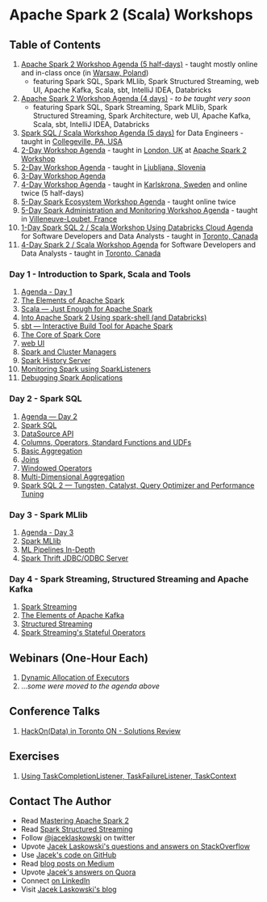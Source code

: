 <a id="toc" />

# Apache Spark 2 (Scala) Workshops

## Table of Contents

1. [Apache Spark 2 Workshop Agenda (5 half-days)](http://blog.jaceklaskowski.pl/spark-workshop/slides/00_agenda-5-half-days-Scala-SparkSQL-SparkMLlib-Kafka.html) - taught mostly online and in-class once (in [Warsaw, Poland](https://en.wikipedia.org/wiki/Warsaw))
    * featuring Spark SQL, Spark MLlib, Spark Structured Streaming, web UI, Apache Kafka, Scala, sbt, IntelliJ IDEA, Databricks
1. [Apache Spark 2 Workshop Agenda (4 days)](http://blog.jaceklaskowski.pl/spark-workshop/slides/00_agenda-4-days-Scala-SparkSQL-Streaming-MLlib-Kafka.html) - _to be taught very soon_
    * featuring Spark SQL, Spark Streaming, Spark MLlib, Spark Structured Streaming, Spark Architecture, web UI, Apache Kafka, Scala, sbt, IntelliJ IDEA, Databricks
1. [Spark SQL / Scala Workshop Agenda (5 days)](http://blog.jaceklaskowski.pl/spark-workshop/slides/00_agenda-5-days-Scala-SparkSQL.html) for Data Engineers - taught in [Collegeville, PA, USA](https://en.wikipedia.org/wiki/Collegeville,_Pennsylvania)
1. [2-Day Workshop Agenda](http://blog.jaceklaskowski.pl/spark-workshop/slides/00_agenda-2-days.html) - taught in [London, UK](https://en.wikipedia.org/wiki/London) at [Apache Spark 2 Workshop](http://www.meetup.com/London-Spark-Coding-Dojo/events/233488536/)
1. [2-Day Workshop Agenda](http://blog.jaceklaskowski.pl/spark-workshop/slides/00_agenda-2-days-ljubljana.html) - taught in [Ljubljana, Slovenia](https://en.wikipedia.org/wiki/Ljubljana)
1. [3-Day Workshop Agenda](http://blog.jaceklaskowski.pl/spark-workshop/slides/00_agenda.html)
1. [4-Day Workshop Agenda](http://blog.jaceklaskowski.pl/spark-workshop/slides/00_agenda-4-days.html) - taught in [Karlskrona, Sweden](https://en.wikipedia.org/wiki/Karlskrona) and online twice (5 half-days)
1. [5-Day Spark Ecosystem Workshop Agenda](http://blog.jaceklaskowski.pl/spark-workshop/slides/00_agenda-5-days-Spark-Ecosystem.html) - taught online twice
1. [5-Day Spark Administration and Monitoring Workshop Agenda](http://blog.jaceklaskowski.pl/spark-workshop/slides/00_agenda-5-days-Spark-Administration-Monitoring.html) - taught in [Villeneuve-Loubet, France](https://en.wikipedia.org/wiki/Villeneuve-Loubet)
1. [1-Day Spark SQL 2 / Scala Workshop Using Databricks Cloud Agenda](http://blog.jaceklaskowski.pl/spark-workshop/slides/00_agenda-1-day-SparkSQL-Databricks-Cloud.html) for Software Developers and Data Analysts - taught in [Toronto, Canada](https://en.wikipedia.org/wiki/Toronto)
1. [4-Day Spark 2 / Scala Workshop Agenda](http://blog.jaceklaskowski.pl/spark-workshop/slides/00_agenda-4-days-toronto.html) for Software Developers and Data Analysts - taught in [Toronto, Canada](https://en.wikipedia.org/wiki/Toronto)

### Day 1 - Introduction to Spark, Scala and Tools

1. [Agenda - Day 1](http://blog.jaceklaskowski.pl/spark-workshop/slides/01_agenda.html)
1. [The Elements of Apache Spark](http://blog.jaceklaskowski.pl/spark-workshop/slides/01_introduction-to-spark.html)
1. [Scala &mdash; Just Enough for Apache Spark](http://blog.jaceklaskowski.pl/spark-workshop/slides/02_scala.html)
1. [Into Apache Spark 2 Using spark-shell (and Databricks)](http://blog.jaceklaskowski.pl/spark-workshop/slides/01_Spark-Intro-Using-Spark-Shell.html)
1. [sbt &mdash; Interactive Build Tool for Apache Spark](http://blog.jaceklaskowski.pl/spark-workshop/slides/02_sbt.html)
1. [The Core of Spark Core](http://blog.jaceklaskowski.pl/spark-workshop/slides/01_spark-core.html)
1. [web UI](http://blog.jaceklaskowski.pl/spark-workshop/slides/01_webui.html)
1. [Spark and Cluster Managers](http://blog.jaceklaskowski.pl/spark-workshop/slides/11_SparkCore-Cluster-Managers.html)
1. [Spark History Server](http://blog.jaceklaskowski.pl/spark-workshop/slides/12_SparkCore-Spark-History-Server.html)
1. [Monitoring Spark using SparkListeners](http://blog.jaceklaskowski.pl/spark-workshop/slides/08_Monitoring_using_SparkListeners.html)
1. [Debugging Spark Applications](http://blog.jaceklaskowski.pl/spark-workshop/slides/02_debugging-spark.html)

### Day 2 - Spark SQL

1. [Agenda &mdash; Day 2](http://blog.jaceklaskowski.pl/spark-workshop/slides/02_agenda.html)
1. [Spark SQL](http://blog.jaceklaskowski.pl/spark-workshop/slides/02_spark_sql.html)
1. [DataSource API](http://blog.jaceklaskowski.pl/spark-workshop/slides/01_datasource.html)
1. [Columns, Operators, Standard Functions and UDFs](http://blog.jaceklaskowski.pl/spark-workshop/slides/02-SparkSQL-Columns-StandardFunctions-UDFs.html)
1. [Basic Aggregation](http://blog.jaceklaskowski.pl/spark-workshop/slides/02-SparkSQL-Basic-Aggregation.html)
1. [Joins](http://blog.jaceklaskowski.pl/spark-workshop/slides/02-SparkSQL-Joins.html)
1. [Windowed Operators](http://blog.jaceklaskowski.pl/spark-workshop/slides/06_spark_sql_windowed_operators.html)
1. [Multi-Dimensional Aggregation](http://blog.jaceklaskowski.pl/spark-workshop/slides/02-SparkSQL-Multi-Dimensional-Aggregation.html)
1. [Spark SQL 2 &mdash; Tungsten, Catalyst, Query Optimizer and Performance Tuning](http://blog.jaceklaskowski.pl/spark-workshop/slides/speak-spark-sql-for-better-performance.html)

### Day 3 - Spark MLlib

1. [Agenda - Day 3](http://blog.jaceklaskowski.pl/spark-workshop/slides/03_agenda.html)
1. [Spark MLlib](http://blog.jaceklaskowski.pl/spark-workshop/slides/03_spark_mllib.html)
1. [ML Pipelines In-Depth](http://blog.jaceklaskowski.pl/spark-workshop/slides/04_mllib_ml-pipelines.html)
1. [Spark Thrift JDBC/ODBC Server](http://blog.jaceklaskowski.pl/spark-workshop/slides/09_SparkSQL-Spark-Thrift-Server.html)

### Day 4 - Spark Streaming, Structured Streaming and Apache Kafka

1. [Spark Streaming](http://blog.jaceklaskowski.pl/spark-workshop/slides/04_SparkStreaming-Introduction.html)
1. [The Elements of Apache Kafka](http://blog.jaceklaskowski.pl/spark-workshop/slides/04_Apache-Kafka.html)
1. [Structured Streaming](http://blog.jaceklaskowski.pl/spark-workshop/slides/10_SparkSQL-Structured_Streaming.html)
1. [Spark Streaming's Stateful Operators](http://blog.jaceklaskowski.pl/spark-workshop/slides/04_SparkStreaming-Stateful-Operators.html)

## Webinars (One-Hour Each)

1. [Dynamic Allocation of Executors](http://blog.jaceklaskowski.pl/spark-workshop/slides/07_Spark-Core-Dynamic-Allocation-Of-Executors.html)
1. ..._some were moved to the agenda above_

## Conference Talks

1. [HackOn(Data) in Toronto ON - Solutions Review](http://blog.jaceklaskowski.pl/spark-workshop/slides/hackondata-solutions-review.html)

## Exercises

1. [Using TaskCompletionListener, TaskFailureListener, TaskContext](http://blog.jaceklaskowski.pl/spark-workshop/slides/exercise-TaskCompletionListener-TaskFailureListener-TaskContext.html)

## Contact The Author

* Read [Mastering Apache Spark 2](https://bit.ly/mastering-apache-spark)
* Read [Spark Structured Streaming](https://bit.ly/spark-structured-streaming)
* Follow [@jaceklaskowski](https://twitter.com/jaceklaskowski) on twitter
* Upvote [Jacek Laskowski's questions and answers on StackOverflow](http://stackoverflow.com/users/1305344/jacek-laskowski)
* Use [Jacek's code on GitHub](https://github.com/jaceklaskowski)
* Read [blog posts on Medium](https://medium.com/@jaceklaskowski)
* Upvote [Jacek's answers on Quora](https://www.quora.com/profile/Jacek-Laskowski)
* Connect [on LinkedIn](https://www.linkedin.com/in/jaceklaskowski/)
* Visit [Jacek Laskowski's blog](https://blog.jaceklaskowski.pl)
